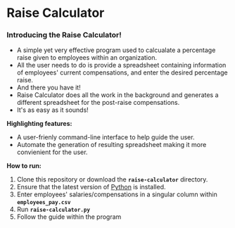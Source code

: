# Raise Calculator

### Introducing the Raise Calculator!
- A simple yet very effective program used to calcualate a percentage raise given to employees within an organization.
- All the user needs to do is provide a spreadsheet containing information of employees' current compensations, and enter the desired percentage raise.
- And there you have it!
- Raise Calculator does all the work in the background and generates a different spreadsheet for the post-raise compensations.
- It's as easy as it sounds!

**Highlighting features:**
- A user-frienly command-line interface to help guide the user.
- Automate the generation of resulting spreadsheet making it more convienient for the user.

**How to run:**
1. Clone this repository or download the **`raise-calculator`** directory.
2. Ensure that the latest version of [Python](https://www.python.org/) is installed.
3. Enter employees' salaries/compensations in a singular column within **`employees_pay.csv`**
4. Run **`raise-calculator.py`**
5. Follow the guide within the program
